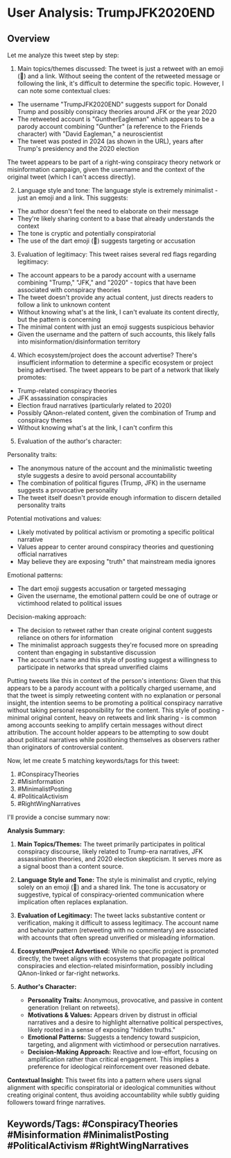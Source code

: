 # User Analysis: TrumpJFK2020END

## Overview

<think>
Let me analyze this tweet step by step:

1. Main topics/themes discussed:
The tweet is just a retweet with an emoji (🎯) and a link. Without seeing the content of the retweeted message or following the link, it's difficult to determine the specific topic. However, I can note some contextual clues:
- The username "TrumpJFK2020END" suggests support for Donald Trump and possibly conspiracy theories around JFK or the year 2020
- The retweeted account is "GuntherEagleman" which appears to be a parody account combining "Gunther" (a reference to the Friends character) with "David Eagleman," a neuroscientist
- The tweet was posted in 2024 (as shown in the URL), years after Trump's presidency and the 2020 election

The tweet appears to be part of a right-wing conspiracy theory network or misinformation campaign, given the username and the context of the original tweet (which I can't access directly).

2. Language style and tone:
The language style is extremely minimalist - just an emoji and a link. This suggests:
- The author doesn't feel the need to elaborate on their message
- They're likely sharing content to a base that already understands the context
- The tone is cryptic and potentially conspiratorial
- The use of the dart emoji (🎯) suggests targeting or accusation

3. Evaluation of legitimacy:
This tweet raises several red flags regarding legitimacy:
- The account appears to be a parody account with a username combining "Trump," "JFK," and "2020" - topics that have been associated with conspiracy theories
- The tweet doesn't provide any actual content, just directs readers to follow a link to unknown content
- Without knowing what's at the link, I can't evaluate its content directly, but the pattern is concerning
- The minimal content with just an emoji suggests suspicious behavior
- Given the username and the pattern of such accounts, this likely falls into misinformation/disinformation territory

4. Which ecosystem/project does the account advertise?
There's insufficient information to determine a specific ecosystem or project being advertised. The tweet appears to be part of a network that likely promotes:
- Trump-related conspiracy theories
- JFK assassination conspiracies
- Election fraud narratives (particularly related to 2020)
- Possibly QAnon-related content, given the combination of Trump and conspiracy themes
- Without knowing what's at the link, I can't confirm this

5. Evaluation of the author's character:

Personality traits:
- The anonymous nature of the account and the minimalistic tweeting style suggests a desire to avoid personal accountability
- The combination of political figures (Trump, JFK) in the username suggests a provocative personality
- The tweet itself doesn't provide enough information to discern detailed personality traits

Potential motivations and values:
- Likely motivated by political activism or promoting a specific political narrative
- Values appear to center around conspiracy theories and questioning official narratives
- May believe they are exposing "truth" that mainstream media ignores

Emotional patterns:
- The dart emoji suggests accusation or targeted messaging
- Given the username, the emotional pattern could be one of outrage or victimhood related to political issues

Decision-making approach:
- The decision to retweet rather than create original content suggests reliance on others for information
- The minimalist approach suggests they're focused more on spreading content than engaging in substantive discussion
- The account's name and this style of posting suggest a willingness to participate in networks that spread unverified claims

Putting tweets like this in context of the person's intentions:
Given that this appears to be a parody account with a politically charged username, and that the tweet is simply retweeting content with no explanation or personal insight, the intention seems to be promoting a political conspiracy narrative without taking personal responsibility for the content. This style of posting - minimal original content, heavy on retweets and link sharing - is common among accounts seeking to amplify certain messages without direct attribution. The account holder appears to be attempting to sow doubt about political narratives while positioning themselves as observers rather than originators of controversial content.

Now, let me create 5 matching keywords/tags for this tweet:

1. #ConspiracyTheories
2. #Misinformation
3. #MinimalistPosting
4. #PoliticalActivism
5. #RightWingNarratives

I'll provide a concise summary now:
</think>

**Analysis Summary:**

1. **Main Topics/Themes:** 
   The tweet primarily participates in political conspiracy discourse, likely related to Trump-era narratives, JFK assassination theories, and 2020 election skepticism. It serves more as a signal boost than a content source.

2. **Language Style and Tone:**
   The style is minimalist and cryptic, relying solely on an emoji (🎯) and a shared link. The tone is accusatory or suggestive, typical of conspiracy-oriented communication where implication often replaces explanation.

3. **Evaluation of Legitimacy:**
   The tweet lacks substantive content or verification, making it difficult to assess legitimacy. The account name and behavior pattern (retweeting with no commentary) are associated with accounts that often spread unverified or misleading information.

4. **Ecosystem/Project Advertised:**
   While no specific project is promoted directly, the tweet aligns with ecosystems that propagate political conspiracies and election-related misinformation, possibly including QAnon-linked or far-right networks.

5. **Author's Character:**
   - **Personality Traits:** Anonymous, provocative, and passive in content generation (reliant on retweets).
   - **Motivations & Values:** Appears driven by distrust in official narratives and a desire to highlight alternative political perspectives, likely rooted in a sense of exposing "hidden truths."
   - **Emotional Patterns:** Suggests a tendency toward suspicion, targeting, and alignment with victimhood or persecution narratives.
   - **Decision-Making Approach:** Reactive and low-effort, focusing on amplification rather than critical engagement. This implies a preference for ideological reinforcement over reasoned debate.

**Contextual Insight:**
This tweet fits into a pattern where users signal alignment with specific conspiratorial or ideological communities without creating original content, thus avoiding accountability while subtly guiding followers toward fringe narratives.

**Keywords/Tags:** #ConspiracyTheories #Misinformation #MinimalistPosting #PoliticalActivism #RightWingNarratives
---

